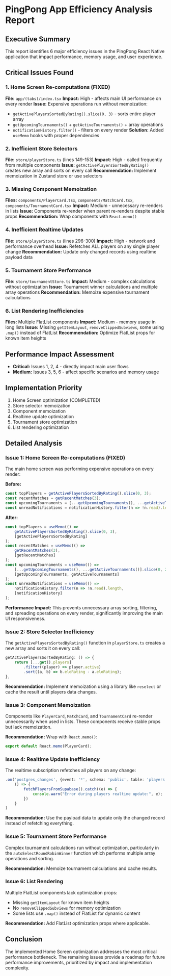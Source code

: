 # PingPong App Efficiency Analysis Report

## Executive Summary
This report identifies 6 major efficiency issues in the PingPong React Native application that impact performance, memory usage, and user experience.

## Critical Issues Found

### 1. **Home Screen Re-computations** (FIXED)
**File:** `app/(tabs)/index.tsx`
**Impact:** High - affects main UI performance on every render
**Issue:** Expensive operations run without memoization:
- `getActivePlayersSortedByRating().slice(0, 3)` - sorts entire player array
- `getUpcomingTournaments()` + `getActiveTournaments()` + array operations
- `notificationHistory.filter()` - filters on every render
**Solution:** Added `useMemo` hooks with proper dependencies

### 2. **Inefficient Store Selectors** 
**File:** `store/playerStore.ts` (lines 149-153)
**Impact:** High - called frequently from multiple components
**Issue:** `getActivePlayersSortedByRating()` creates new array and sorts on every call
**Recommendation:** Implement memoization in Zustand store or use selectors

### 3. **Missing Component Memoization**
**Files:** `components/PlayerCard.tsx`, `components/MatchCard.tsx`, `components/TournamentCard.tsx`
**Impact:** Medium - unnecessary re-renders in lists
**Issue:** Components re-render when parent re-renders despite stable props
**Recommendation:** Wrap components with `React.memo()`

### 4. **Inefficient Realtime Updates**
**File:** `store/playerStore.ts` (lines 296-300)
**Impact:** High - network and performance overhead
**Issue:** Refetches ALL players on any single player change
**Recommendation:** Update only changed records using realtime payload data

### 5. **Tournament Store Performance**
**File:** `store/tournamentStore.ts`
**Impact:** Medium - complex calculations without optimization
**Issue:** Tournament winner calculations and multiple array operations
**Recommendation:** Memoize expensive tournament calculations

### 6. **List Rendering Inefficiencies**
**Files:** Multiple FlatList components
**Impact:** Medium - memory usage in long lists
**Issue:** Missing `getItemLayout`, `removeClippedSubviews`, some using `.map()` instead of FlatList
**Recommendation:** Optimize FlatList props for known item heights

## Performance Impact Assessment
- **Critical:** Issues 1, 2, 4 - directly impact main user flows
- **Medium:** Issues 3, 5, 6 - affect specific scenarios and memory usage

## Implementation Priority
1. Home Screen optimization (COMPLETED)
2. Store selector memoization
3. Component memoization
4. Realtime update optimization
5. Tournament store optimization
6. List rendering optimization

## Detailed Analysis

### Issue 1: Home Screen Re-computations (FIXED)
The main home screen was performing expensive operations on every render:

**Before:**
```typescript
const topPlayers = getActivePlayersSortedByRating().slice(0, 3);
const recentMatches = getRecentMatches(3);
const upcomingTournaments = [...getUpcomingTournaments(), ...getActiveTournaments()].slice(0, 2);
const unreadNotifications = notificationHistory.filter(n => !n.read).length;
```

**After:**
```typescript
const topPlayers = useMemo(() => 
    getActivePlayersSortedByRating().slice(0, 3), 
    [getActivePlayersSortedByRating]
);
const recentMatches = useMemo(() => 
    getRecentMatches(3), 
    [getRecentMatches]
);
const upcomingTournaments = useMemo(() => 
    [...getUpcomingTournaments(), ...getActiveTournaments()].slice(0, 2), 
    [getUpcomingTournaments, getActiveTournaments]
);
const unreadNotifications = useMemo(() => 
    notificationHistory.filter(n => !n.read).length, 
    [notificationHistory]
);
```

**Performance Impact:** This prevents unnecessary array sorting, filtering, and spreading operations on every render, significantly improving the main UI responsiveness.

### Issue 2: Store Selector Inefficiency
The `getActivePlayersSortedByRating()` function in `playerStore.ts` creates a new array and sorts it on every call:

```typescript
getActivePlayersSortedByRating: () => {
    return [...get().players]
        .filter((player) => player.active)
        .sort((a, b) => b.eloRating - a.eloRating);
},
```

**Recommendation:** Implement memoization using a library like `reselect` or cache the result until players data changes.

### Issue 3: Component Memoization
Components like `PlayerCard`, `MatchCard`, and `TournamentCard` re-render unnecessarily when used in lists. These components receive stable props but lack memoization.

**Recommendation:** Wrap with `React.memo()`:
```typescript
export default React.memo(PlayerCard);
```

### Issue 4: Realtime Update Inefficiency
The realtime subscription refetches all players on any change:

```typescript
.on('postgres_changes', {event: '*', schema: 'public', table: 'players'},
    () => {
        fetchPlayersFromSupabase().catch((e) => {
            console.warn("Error during players realtime update:", e);
        })
    }
)
```

**Recommendation:** Use the payload data to update only the changed record instead of refetching everything.

### Issue 5: Tournament Store Performance
Complex tournament calculations run without optimization, particularly in the `autoSelectRoundRobinWinner` function which performs multiple array operations and sorting.

**Recommendation:** Memoize tournament calculations and cache results.

### Issue 6: List Rendering
Multiple FlatList components lack optimization props:
- Missing `getItemLayout` for known item heights
- No `removeClippedSubviews` for memory optimization
- Some lists use `.map()` instead of FlatList for dynamic content

**Recommendation:** Add FlatList optimization props where applicable.

## Conclusion
The implemented Home Screen optimization addresses the most critical performance bottleneck. The remaining issues provide a roadmap for future performance improvements, prioritized by impact and implementation complexity.
